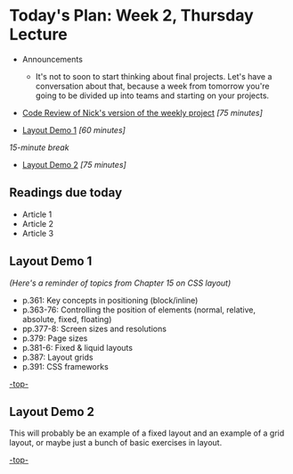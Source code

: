 <a id="top"></a>
# Today's Plan: Week 2, Thursday Lecture

- Announcements
  - It's not to soon to start thinking about final projects. Let's have a conversation about that, because a week from tomorrow you're going to be divided up into teams and starting on your projects.

- [Code Review of Nick's version of the weekly project](#codereview) *[75 minutes]*

- [Layout Demo 1](#layout1) *[60 minutes]*

*15-minute break*

- [Layout Demo 2](#layout2) *[75 minutes]*

## Readings due today

- Article 1
- Article 2
- Article 3

<a id="layout1"></a>
## Layout Demo 1

*(Here's a reminder of topics from Chapter 15 on CSS layout)*

- p.361: Key concepts in positioning (block/inline)
- p.363-76: Controlling the position of elements (normal, relative, absolute, fixed, floating)
- pp.377-8: Screen sizes and resolutions
- p.379: Page sizes
- p.381-6: Fixed & liquid layouts
- p.387: Layout grids
- p.391: CSS frameworks

[-top-](#top)

<a id="layout2"></a>
## Layout Demo 2

This will probably be an example of a fixed layout and an example of a grid layout, or maybe just a bunch of basic exercises in layout.

[-top-](#top)
